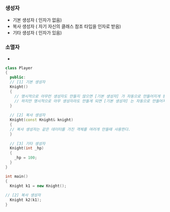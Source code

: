 ### 생성자
- 기본 생성자 ( 인자가 없음)
- 복사 생성자 ( 자기 자신의 클래스 참조 타입을 인자로 받음) 
- 기타 생성자 ( 인자가 있음)
### 소멸자
- 
```C++
class Player
{
  public:
  // [1] 기본 생성자
  Knight()
  {
    // 명시적으로 아무런 생성자도 만들지 않으면 [기본 생성자] 가 자동으로 만들어지게 된다.
    // 하지만 명시적으로 아무 생성자라도 만들게 되면 [기본 생성자] 는 자동으로 만들어지지 않게 된다.
  }
  
  // [2] 복사 생성자
  Knight(const Knight& knight)
  {
  // 복사 생성자는 같은 데이터를 가진 객체를 여러개 만들때 사용한다.
  } 
  
  // [3] 기타 생성자
  Knight(int _hp)
  {
    _hp = 100;
  }
}

int main()
{
  Knight k1 = new Knight();
  
// [2] 복사 생성자
  Knight k2(k1);
}
```
